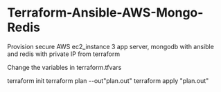 # Terraform-Ansible-AWS-Mongo-Redis
Provision secure AWS ec2_instance 3 app server, mongodb with ansible and redis with private IP from terraform

Change the variables in terraform.tfvars 

terraform init
terraform plan --out"plan.out"
terraform apply "plan.out"